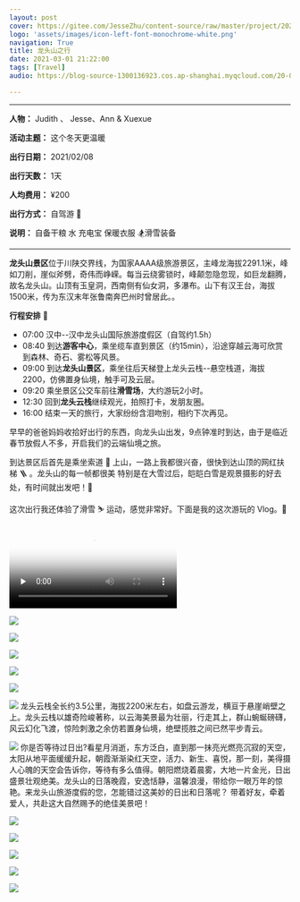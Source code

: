 ```yaml
---
layout: post
cover: https://gitee.com/JesseZhu/content-source/raw/master/project/202102/IMG_2873_cover.jpg
logo: 'assets/images/icon-left-font-monochrome-white.png'
navigation: True
title: 龙头山之行
date: 2021-03-01 21:22:00
tags: [Travel]
audio: https://blog-source-1300136923.cos.ap-shanghai.myqcloud.com/20-04-rape-flower/you-cai-hua-kai.m

---
```


-----------------

**人物：** Judith 、 Jesse、Ann & Xuexue

**活动主题：** 这个冬天更温暖

**出行日期：** 2021/02/08

**出行天数：** 1天

**人均费用：** ¥200

**出行方式：** 自驾游 🚙

**说明：** 自备干粮 水 充电宝 保暖衣服 🏂滑雪装备

-----------------

​       **龙头山景区**位于川陕交界线，为国家AAAA级旅游景区，主峰龙海拔2291.1米，峰如刀削，崖似斧劈，奇伟而峥嵘。每当云绕雾锁时，峰颠忽隐忽现，如巨龙翻腾，故名龙头山。山顶有玉皇洞，西南侧有仙女洞，多瀑布。山下有汉王台，海拔1500米，传为东汉末年张鲁南奔巴州时曾居此。。

**行程安排** 📍
* 07:00 汉中--汉中龙头山国际旅游度假区（自驾约1.5h）
* 08:40 到达**游客中心**，乘坐缆车直到景区（约15min），沿途穿越云海可欣赏到森林、奇石、雾松等风景。
* 09:00 到达**龙头山景区**，乘坐往后天梯登上龙头云栈--悬空栈道，海拔2200，仿佛置身仙境，触手可及云层。
* 09:20 乘坐景区公交车前往**滑雪场**，大约游玩2小时。
* 12:30 回到**龙头云栈**继续观光，拍照打卡，发朋友圈。
* 16:00 结束一天的旅行，大家纷纷含泪吻别，相约下次再见。

早早的爸爸妈妈收拾好出行的东西，向龙头山出发，9点钟准时到达，由于是临近春节放假人不多，开启我们的云端仙境之旅。

​到达景区后首先是乘坐索道 🚡 上山，一路上我都很兴奋，很快到达山顶的网红扶梯 🪜 。龙头山的每一帧都很美 特别是在大雪过后，皑皑白雪是观景摄影的好去处，有时间就出发吧！👫

​这次出行我还体验了滑雪 ⛷ 运动，感觉非常好。下面是我的这次游玩的 Vlog。👀		

<video id="video" controls="" preload="none" poster="https://gitee.com/JesseZhu/content-source/raw/master/project/202102/IMG_2873_video_cover.jpg">
<!--<source id="mp4" src="http://q459fe91l.bkt.clouddn.com/Judith-vloag-2019.mp4" type="video/mp4"> -->
 <source id="mp4" src="https://cheryev-app.obs.cn-east-3.myhuaweicloud.com/content/ios/2021/05/19/2021-02-08_longtou_mountain_web.mp4" type="video/mp4">
</video>
 
![](https://gitee.com/JesseZhu/content-source/raw/master/project/202102/008eGmZEgy1gn83cqs6aaj30u00uze84.jpeg)

![](https://gitee.com/JesseZhu/content-source/raw/master/project/202102/IMG_2876.jpg)

![](https://gitee.com/JesseZhu/content-source/raw/master/project/202102/008eGmZEgy1gn835g0fugj311s0l9jyl.jpeg)

![](https://gitee.com/JesseZhu/content-source/raw/master/project/202102/IMG_2871.jpg)

![](https://gitee.com/JesseZhu/content-source/raw/master/project/202102/008eGmZEgy1gn835rc82cj311s0p7k69.jpeg)

![](https://gitee.com/JesseZhu/content-source/raw/master/project/202102/008eGmZEgy1gn8353iqaqj30ku0dxabi.jpeg)
龙头云栈全长约3.5公里，海拔2200米左右，如盘云游龙，横亘于悬崖峭壁之上。龙头云栈以雄奇险峻著称，以云海美景最为壮丽，行走其上，群山蜿蜒磅礴，风云幻化飞渡，惊险刺激之余仿若置身仙境，绝壁揽胜之间已然平步青云。

![](https://gitee.com/JesseZhu/content-source/raw/master/project/202102/008eGmZEgy1gn836493mhj311s0lbk54.jpeg)
你是否等待过日出?看星月消逝，东方泛白，直到那一抹亮光燃亮沉寂的天空，太阳从地平面缓缓升起，朝霞渐渐染红天空，活力、新生、喜悦，那一刻，美得摄人心魄的天空会告诉你，等待有多么值得。朝阳燃烧着晨雾，大地一片金光，日出盛景壮观绝美。龙头山的日落晚霞，安逸恬静，温馨浪漫，带给你一眼万年的惊艳。来龙头山旅游度假的您，怎能错过这美妙的日出和日落呢？
带着好友，牵着爱人，共赴这大自然赐予的绝佳美景吧！

![](https://gitee.com/JesseZhu/content-source/raw/master/project/202102/IMG_2872.jpg)

![](https://gitee.com/JesseZhu/content-source/raw/master/project/202102/IMG_2874.jpg)

![](https://gitee.com/JesseZhu/content-source/raw/master/project/202102/IMG_2875.jpg)

![](https://gitee.com/JesseZhu/content-source/raw/master/project/202102/IMG_2877.jpg)

![](https://gitee.com/JesseZhu/content-source/raw/master/project/202102/IMG_2878.jpg)
